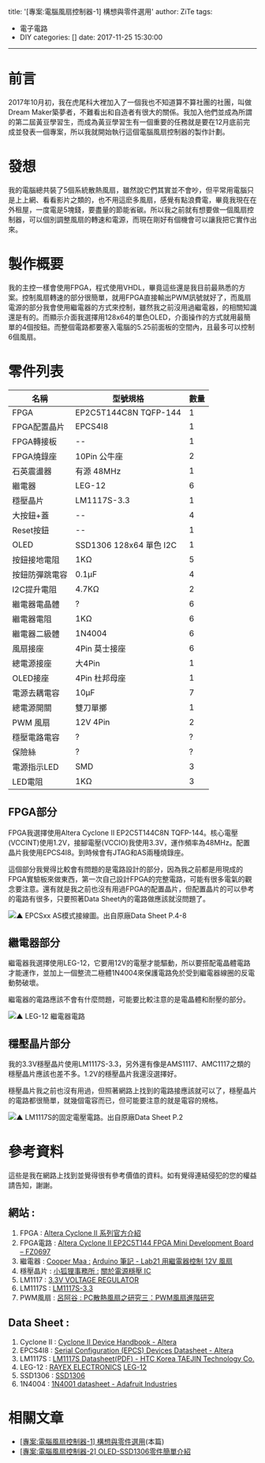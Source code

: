 title: '[專案:電腦風扇控制器-1] 構想與零件選用'
author: ZiTe
tags:
  - 電子電路
  - DIY
categories: []
date: 2017-11-25 15:30:00
---
# 前言

2017年10月初，我在虎尾科大裡加入了一個我也不知道算不算社團的社團，叫做Dream Maker築夢者，不難看出和自造者有很大的關係。我加入他們並成為所謂的第二屆黃豆學習生，而成為黃豆學習生有一個重要的任務就是要在12月底前完成並發表一個專案，所以我就開始執行這個電腦風扇控制器的製作計劃。  

<!--more-->

# 發想

我的電腦總共裝了5個系統散熱風扇，雖然說它們其實並不會吵，但平常用電腦只是上上網、看看影片之類的，也不用這麽多風扇，感覺有點浪費電，畢竟我現在在外租屋，一度電是5塊錢，要盡量的節能省碳。所以我之前就有想要做一個風扇控制器，可以個別調整風扇的轉速和電源，而現在剛好有個機會可以讓我把它實作出來。 

# 製作概要

我的主控一樣會使用FPGA，程式使用VHDL，畢竟這些還是我目前最熟悉的方案。控制風扇轉速的部分很簡單，就用FPGA直接輸出PWM訊號就好了，而風扇電源的部分我會使用繼電器的方式來控制，雖然我之前沒用過繼電器，的相關知識還是有的。而顯示介面我選擇用128x64的單色OLED，介面操作的方式就用最簡單的4個按鈕。而整個電路都要塞入電腦的5.25前面板的空間內，且最多可以控制6個風扇。  

# 零件列表

|名稱|型號規格|數量|
|--- |--- |--- |
|FPGA|EP2C5T144C8N TQFP-144|1|
|FPGA配置晶片|EPCS4I8|1|
|FPGA轉接板|--|1|
|FPGA燒錄座|10Pin 公牛座|2|
|石英震盪器|有源 48MHz|1|
|繼電器|LEG-12|6|
|穩壓晶片|LM1117S-3.3|1|
|大按鈕+蓋|--|4|
|Reset按鈕|--|1|
|OLED|SSD1306 128x64 單色 I2C|1|
|按鈕接地電阻|1KΩ|5|
|按鈕防彈跳電容|0.1μF|4|
|I2C提升電阻|4.7KΩ|2|
|繼電器電晶體|?|6|
|繼電器電阻|1KΩ|6|
|繼電器二級體|1N4004|6|
|風扇接座|4Pin 莫士接座|6|
|總電源接座|大4Pin|1|
|OLED接座|4Pin 杜邦母座|1|
|電源去耦電容|10μF|7|
|總電源開關|雙刀單擲|1|
|PWM 風扇|12V 4Pin|2|
|穩壓電路電容|?|?|
|保險絲|?|?|
|電源指示LED|SMD|3|
|LED電阻|1KΩ|3|
  
## FPGA部分

  
FPGA我選擇使用Altera Cyclone II EP2C5T144C8N TQFP-144。核心電壓(VCCINT)使用1.2V，接腳電壓(VCCIO)我使用3.3V，運作頻率為48MHz。配置晶片我使用EPCS4I8。到時候會有JTAG和AS兩種燒錄座。  
  

這個部分我覺得比較會有問題的是電路設計的部分，因為我之前都是用現成的FPGA實驗板來做東西，第一次自己設計FPGA的完整電路，可能有很多電氣的觀念要注意。還有就是我之前也沒有用過FPGA的配置晶片，但配置晶片的可以參考的電路有很多，只要照著Data Sheet內的電路做應該就沒問題了。  

![▲ EPCSxx AS模式接線圖。出自原廠Data Sheet P.4-8](https://1.bp.blogspot.com/-_z6wF1bGvPk/XqU9VsHukvI/AAAAAAAACIQ/sBOHtZP4b943GplE-Fv078OiH7xfVhIzwCPcBGAsYHg/s1600/EPCSxx-AS.jpg)

## 繼電器部分

  
繼電器我選擇使用LEG-12，它要用12V的電壓才能驅動，所以要搭配電晶體電路才能運作，並加上一個整流二極體1N4004來保護電路免於受到繼電器線圈的反電動勢破壞。  

繼電器的電路應該不會有什麼問題，可能要比較注意的是電晶體和耐壓的部分。  

![▲ LEG-12 繼電器電路](https://1.bp.blogspot.com/-JPalLluSf-4/XqU9Vmvjx0I/AAAAAAAACIQ/P2kRCuOvz6waD4NgMXer7_flv_Dn06nHQCPcBGAsYHg/s1600/%25E8%259E%25A2%25E5%25B9%2595%25E6%2593%25B7%25E5%258F%2596%25E7%2595%25AB%25E9%259D%25A2%2B%25284%2529.png)

## 穩壓晶片部分

  
我的3.3V穩壓晶片使用LM1117S-3.3，另外還有像是AMS1117、AMC1117之類的穩壓晶片應該也差不多。1.2V的穩壓晶片我還沒選擇好。  
  

穩壓晶片我之前也沒有用過，但照著網路上找到的電路接應該就可以了，穩壓晶片的電路都很簡單，就幾個電容而已，但可能要注意的就是電容的規格。  

![▲ LM1117S的固定電壓電路。出自原廠Data Sheet P.2](https://1.bp.blogspot.com/-JzMDgTaj7jE/XqU9VuiTtmI/AAAAAAAACIQ/l31GSXBDfVwC_a4AWMRfBeMETlzaJV6agCPcBGAsYHg/s1600/LM1117S.jpg)

# 參考資料

這些是我在網路上找到並覺得很有參考價值的資料。如有覺得連結侵犯的您的權益請告知，謝謝。  

## 網站 :
1.  FPGA : [Altera Cyclone II 系列官方介紹](https://www.altera.com.cn/products/fpga/cyclone-series/cyclone-ii/support.html#General_Power_Supplies)
2.  FPGA電路 : [Altera Cyclone II EP2C5T144 FPGA Mini Development Board – FZ0697](http://artofcircuits.com/product/altera-cyclone-ii-ep2c5t144-fpga-mini-development-board-fz0697)
3.  繼電器 : [Cooper Maa :](http://coopermaa2nd.blogspot.tw/2011/03/lab21-12v.html?m=1) [Arduino 筆記 - Lab21 用繼電器控制 12V 風扇](http://coopermaa2nd.blogspot.tw/2011/03/lab21-12v.html?m=1)
4.  穩壓晶片 : [小狐狸事務所 :](http://yhhuang1966.blogspot.tw/2015/07/ic.html) [關於電源穩壓 IC](http://yhhuang1966.blogspot.tw/2015/07/ic.html)
5.  LM1117 : [3.3V VOLTAGE REGULATOR](http://www.electronics-lab.com/project/3-3v-voltage-regulator/)
6.  LM1117S : [LM1117S-3.3](http://blog.naver.com/PostView.nhn?blogId=telius07&logNo=40034037959)
7.  PWM風扇 : [呂阿谷 : PC散熱風扇之研究三：PWM風扇進階研究](http://luyaku.pixnet.net/blog/post/341175399-pc%E6%95%A3%E7%86%B1%E9%A2%A8%E6%89%87%E4%B9%8B%E7%A0%94%E7%A9%B6%E4%B8%89%EF%BC%9Apwm%E9%A2%A8%E6%89%87%E9%80%B2%E9%9A%8E%E7%A0%94%E7%A9%B6)

## Data Sheet :
1.  Cyclone II : [Cyclone II Device Handbook - Altera](https://www.google.com.tw/url?sa=t&rct=j&q=&esrc=s&source=web&cd=1&ved=0ahUKEwjnwZmjndvXAhVONpQKHVFaBLQQFgglMAA&url=https%3A%2F%2Fwww.altera.com%2Fliterature%2Fhb%2Fcyc2%2Fcyc2_cii5v1.pdf&usg=AOvVaw0RzIUFQt3lfLf4CxeIyVNA)
2.  EPCS4I8 : [Serial Configuration (EPCS) Devices Datasheet - Altera](https://www.google.com.tw/url?sa=t&rct=j&q=&esrc=s&source=web&cd=1&ved=0ahUKEwjgxv6PntvXAhUEFJQKHbNKB58QFgglMAA&url=https%3A%2F%2Fwww.altera.com%2Fliterature%2Fhb%2Fcfg%2Fcyc_c51014.pdf&usg=AOvVaw3gRe3H3TqbR6BwOBfJI2Fh)
3.  LM1117S : [LM1117S Datasheet(PDF) - HTC Korea TAEJIN Technology Co.](https://www.google.com.tw/url?sa=t&rct=j&q=&esrc=s&source=web&cd=5&ved=0ahUKEwjD96HHodvXAhVEKJQKHeVFAHUQFghFMAQ&url=http%3A%2F%2Fwww.alldatasheet.com%2Fdatasheet-pdf%2Fpdf%2F177530%2FHTC%2FLM1117S.html&usg=AOvVaw1sJsJP7hkOuazaewM7HDWB)
4.  LEG-12 : [RAYEX ELECTRONICS](https://www.tme.eu/en/details/leg-12/miniature-electromagnetic-relays/rayex-electronics/) [](https://www.tme.eu/en/details/leg-12/miniature-electromagnetic-relays/rayex-electronics/) [LEG-12](https://www.tme.eu/en/details/leg-12/miniature-electromagnetic-relays/rayex-electronics/)
5.  SSD1306 : [SSD1306](https://www.google.com.tw/url?sa=t&rct=j&q=&esrc=s&source=web&cd=1&ved=0ahUKEwiRquzen9vXAhXGkZQKHacKC8YQFgglMAA&url=https%3A%2F%2Fcdn-shop.adafruit.com%2Fdatasheets%2FSSD1306.pdf&usg=AOvVaw295piYr-tzt5CnBsNVzI7X)
6.  1N4004 : [1N4001 datasheet - Adafruit Industries](https://www.google.com.tw/url?sa=t&rct=j&q=&esrc=s&source=web&cd=4&ved=0ahUKEwi4tOnzn9vXAhUBuZQKHc9mAJEQFgg9MAM&url=https%3A%2F%2Fcdn-shop.adafruit.com%2Fdatasheets%2F1N4001-D.PDF&usg=AOvVaw021F3iEmxkk38CKMcf287Z)

# 相關文章

* [\[專案:電腦風扇控制器-1\] 構想與零件選用](/2017/11/fenctrl-1/)(本篇)
* [\[專案:電腦風扇控制器-2\] OLED-SSD1306零件簡單介紹](/2017/12/fenctrl-2/)